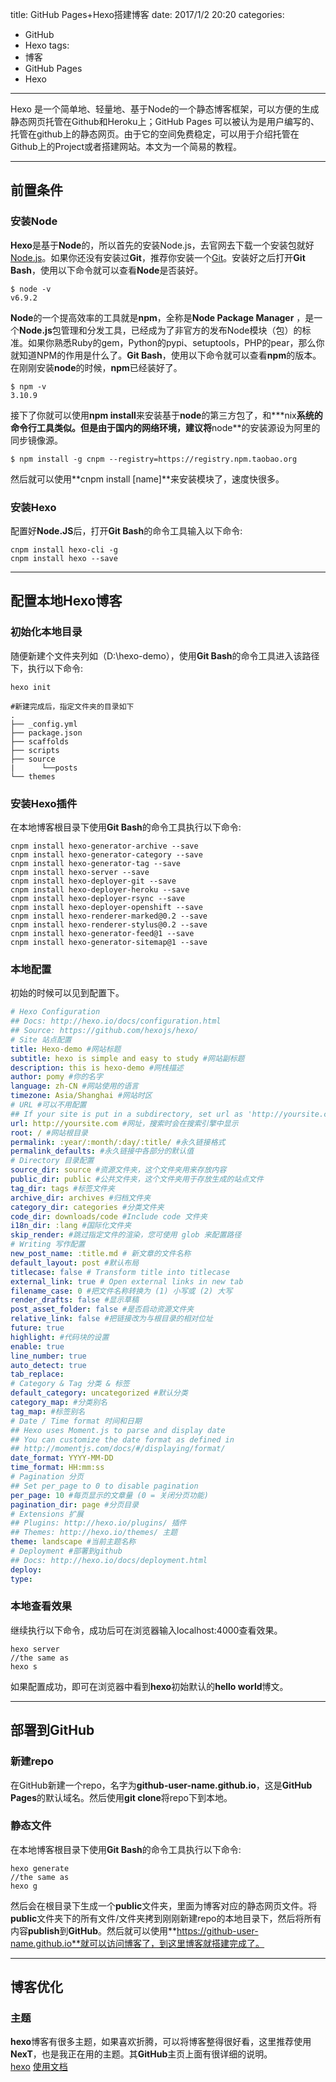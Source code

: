 title: GitHub Pages+Hexo搭建博客
date: 2017/1/2 20:20
categories:
- GitHub
- Hexo
tags:
- 博客
- GitHub Pages
- Hexo
---
Hexo 是一个简单地、轻量地、基于Node的一个静态博客框架，可以方便的生成静态网页托管在Github和Heroku上；GitHub Pages 可以被认为是用户编写的、托管在github上的静态网页。由于它的空间免费稳定，可以用于介绍托管在Github上的Project或者搭建网站。本文为一个简易的教程。
<!--more-->

----
## 前置条件
### 安装Node
**Hexo**是基于**Node**的，所以首先的安装Node.js，去官网去下载一个安装包就好[Node.js](https://nodejs.org/en/)。如果你还没有安装过**Git**，推荐你安装一个[Git](https://msysgit.github.io)。安装好之后打开**Git Bash**，使用以下命令就可以查看**Node**是否装好。
```shell
$ node -v
v6.9.2
```
**Node**的一个提高效率的工具就是**npm**，全称是**Node Package Manager**  ，是一个**Node.js**包管理和分发工具，已经成为了非官方的发布Node模块（包）的标准。如果你熟悉Ruby的gem，Python的pypi、setuptools，PHP的pear，那么你就知道NPM的作用是什么了。**Git Bash**，使用以下命令就可以查看**npm**的版本。在刚刚安装**node**的时候，**npm**已经装好了。
```shell
$ npm -v
3.10.9
```
接下了你就可以使用**npm install**来安装基于**node**的第三方包了，和**\*nix**系统的命令行工具类似。但是由于国内的网络环境，建议将**node**的安装源设为阿里的同步镜像源。
```shell
$ npm install -g cnpm --registry=https://registry.npm.taobao.org
```
然后就可以使用**cnpm install [name]**来安装模块了，速度快很多。
### 安装Hexo
配置好**Node.JS**后，打开**Git Bash**的命令工具输入以下命令:
```shell
cnpm install hexo-cli -g
cnpm install hexo --save
```

----
## 配置本地Hexo博客
### 初始化本地目录
随便新建个文件夹列如（D:\hexo-demo），使用**Git Bash**的命令工具进入该路径下，执行以下命令:
```shell
hexo init

#新建完成后，指定文件夹的目录如下
.
├── _config.yml
├── package.json
├── scaffolds
├── scripts
├── source
|      └──posts
└── themes
```
### 安装Hexo插件
在本地博客根目录下使用**Git Bash**的命令工具执行以下命令:
```snpm install hexo-generator-index --save
cnpm install hexo-generator-archive --save
cnpm install hexo-generator-category --save
cnpm install hexo-generator-tag --save
cnpm install hexo-server --save
cnpm install hexo-deployer-git --save
cnpm install hexo-deployer-heroku --save
cnpm install hexo-deployer-rsync --save
cnpm install hexo-deployer-openshift --save
cnpm install hexo-renderer-marked@0.2 --save
cnpm install hexo-renderer-stylus@0.2 --save
cnpm install hexo-generator-feed@1 --save
cnpm install hexo-generator-sitemap@1 --save
```
### 本地配置
初始的时候可以见到配置下。
```yml
# Hexo Configuration
## Docs: http://hexo.io/docs/configuration.html
## Source: https://github.com/hexojs/hexo/
# Site 站点配置
title: Hexo-demo #网站标题
subtitle: hexo is simple and easy to study #网站副标题
description: this is hexo-demo #网栈描述
author: pomy #你的名字
language: zh-CN #网站使用的语言
timezone: Asia/Shanghai #网站时区
# URL #可以不用配置
## If your site is put in a subdirectory, set url as 'http://yoursite.com/child' and root as '/child/'
url: http://yoursite.com #网址，搜索时会在搜索引擎中显示
root: / #网站根目录
permalink: :year/:month/:day/:title/ #永久链接格式
permalink_defaults: #永久链接中各部分的默认值
# Directory 目录配置
source_dir: source #资源文件夹，这个文件夹用来存放内容
public_dir: public #公共文件夹，这个文件夹用于存放生成的站点文件
tag_dir: tags #标签文件夹
archive_dir: archives #归档文件夹
category_dir: categories #分类文件夹
code_dir: downloads/code #Include code 文件夹
i18n_dir: :lang #国际化文件夹
skip_render: #跳过指定文件的渲染，您可使用 glob 来配置路径
# Writing 写作配置
new_post_name: :title.md # 新文章的文件名称
default_layout: post #默认布局
titlecase: false # Transform title into titlecase
external_link: true # Open external links in new tab
filename_case: 0 #把文件名称转换为 (1) 小写或 (2) 大写
render_drafts: false #显示草稿
post_asset_folder: false #是否启动资源文件夹
relative_link: false #把链接改为与根目录的相对位址
future: true
highlight: #代码块的设置
enable: true
line_number: true
auto_detect: true
tab_replace:
# Category & Tag 分类 & 标签
default_category: uncategorized #默认分类
category_map: #分类别名
tag_map: #标签别名
# Date / Time format 时间和日期
## Hexo uses Moment.js to parse and display date
## You can customize the date format as defined in
## http://momentjs.com/docs/#/displaying/format/
date_format: YYYY-MM-DD
time_format: HH:mm:ss
# Pagination 分页
## Set per_page to 0 to disable pagination
per_page: 10 #每页显示的文章量 (0 = 关闭分页功能)
pagination_dir: page #分页目录
# Extensions 扩展
## Plugins: http://hexo.io/plugins/ 插件
## Themes: http://hexo.io/themes/ 主题
theme: landscape #当前主题名称
# Deployment #部署到github
## Docs: http://hexo.io/docs/deployment.html
deploy:
type:
```
### 本地查看效果
继续执行以下命令，成功后可在浏览器输入localhost:4000查看效果。
```shell
hexo server
//the same as
hexo s
```
如果配置成功，即可在浏览器中看到**hexo**初始默认的**hello world**博文。

----
## 部署到GitHub
### 新建repo
在GitHub新建一个repo，名字为**github-user-name.github.io**，这是**GitHub Pages**的默认域名。然后使用**git clone**将repo下到本地。
### 静态文件
在本地博客根目录下使用**Git Bash**的命令工具执行以下命令:
```shell
hexo generate
//the same as
hexo g
```
然后会在根目录下生成一个**public**文件夹，里面为博客对应的静态网页文件。将**public**文件夹下的所有文件/文件夹拷到刚刚新建repo的本地目录下，然后将所有内容**publish**到**GitHub**。然后就可以使用**https://github-user-name.github.io**就可以访问博客了，到这里博客就搭建完成了。

----
## 博客优化
### 主题
**hexo**博客有很多主题，如果喜欢折腾，可以将博客整得很好看，这里推荐使用**NexT**，也是我正在用的主题。其**GitHub**主页上面有很详细的说明。  
[hexo](https://github.com/hexojs/hexo)
[使用文档](http://theme-next.iissnan.com/getting-started.html)        
